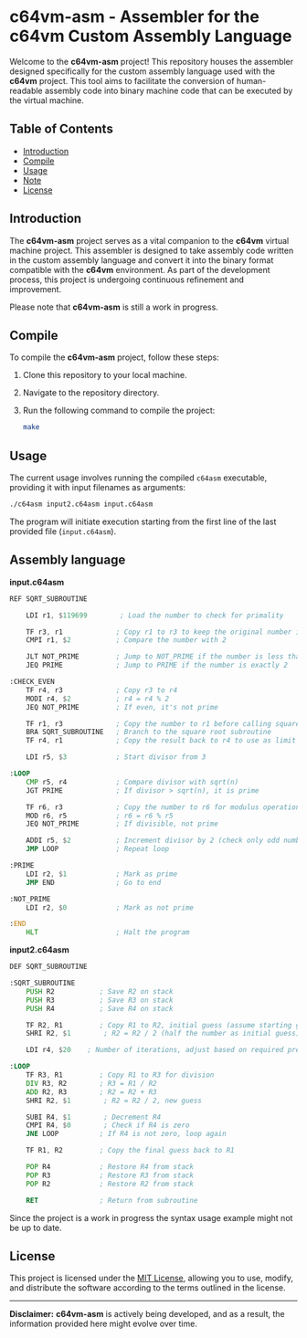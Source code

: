 # c64vm-asm - Assembler for the c64vm Custom Assembly Language

Welcome to the **c64vm-asm** project! This repository houses the assembler designed specifically for the custom assembly language used with the **c64vm** project. This tool aims to facilitate the conversion of human-readable assembly code into binary machine code that can be executed by the virtual machine.

## Table of Contents

- [Introduction](#introduction)
- [Compile](#compile)
- [Usage](#usage)
- [Note](#note)
- [License](#license)

## Introduction

The **c64vm-asm** project serves as a vital companion to the **c64vm** virtual machine project. This assembler is designed to take assembly code written in the custom assembly language and convert it into the binary format compatible with the **c64vm** environment. As part of the development process, this project is undergoing continuous refinement and improvement.

Please note that **c64vm-asm** is still a work in progress.

## Compile

To compile the **c64vm-asm** project, follow these steps:

1. Clone this repository to your local machine.
2. Navigate to the repository directory.
3. Run the following command to compile the project:

    ```sh
    make
    ```

## Usage

The current usage involves running the compiled `c64asm` executable, providing it with input filenames as arguments:

```sh
./c64asm input2.c64asm input.c64asm
```
The program will initiate execution starting from the first line of the last provided file (`input.c64asm`).

## Assembly language

**input.c64asm**
```asm
REF SQRT_SUBROUTINE

    LDI r1, $119699        ; Load the number to check for primality

    TF r3, r1             ; Copy r1 to r3 to keep the original number intact
    CMPI r1, $2           ; Compare the number with 2

    JLT NOT_PRIME         ; Jump to NOT_PRIME if the number is less than 2
    JEQ PRIME             ; Jump to PRIME if the number is exactly 2

:CHECK_EVEN
    TF r4, r3             ; Copy r3 to r4
    MODI r4, $2           ; r4 = r4 % 2
    JEQ NOT_PRIME         ; If even, it's not prime

    TF r1, r3             ; Copy the number to r1 before calling square root subroutine
    BRA SQRT_SUBROUTINE   ; Branch to the square root subroutine
    TF r4, r1             ; Copy the result back to r4 to use as limit in the loop

    LDI r5, $3            ; Start divisor from 3

:LOOP
    CMP r5, r4            ; Compare divisor with sqrt(n)
    JGT PRIME             ; If divisor > sqrt(n), it is prime

    TF r6, r3             ; Copy the number to r6 for modulus operation
    MOD r6, r5            ; r6 = r6 % r5
    JEQ NOT_PRIME         ; If divisible, not prime

    ADDI r5, $2           ; Increment divisor by 2 (check only odd numbers)
    JMP LOOP              ; Repeat loop

:PRIME
    LDI r2, $1            ; Mark as prime
    JMP END               ; Go to end

:NOT_PRIME
    LDI r2, $0            ; Mark as not prime

:END
    HLT                   ; Halt the program

```

**input2.c64asm**
```asm
DEF SQRT_SUBROUTINE

:SQRT_SUBROUTINE
    PUSH R2           ; Save R2 on stack
    PUSH R3           ; Save R3 on stack
    PUSH R4           ; Save R4 on stack

    TF R2, R1         ; Copy R1 to R2, initial guess (assume starting guess is the number itself)
    SHRI R2, $1        ; R2 = R2 / 2 (half the number as initial guess)

    LDI r4, $20    ; Number of iterations, adjust based on required precision

:LOOP
    TF R3, R1         ; Copy R1 to R3 for division
    DIV R3, R2        ; R3 = R1 / R2
    ADD R2, R3        ; R2 = R2 + R3
    SHRI R2, $1        ; R2 = R2 / 2, new guess

    SUBI R4, $1        ; Decrement R4
    CMPI R4, $0        ; Check if R4 is zero
    JNE LOOP          ; If R4 is not zero, loop again

    TF R1, R2         ; Copy the final guess back to R1

    POP R4            ; Restore R4 from stack
    POP R3            ; Restore R3 from stack
    POP R2            ; Restore R2 from stack

    RET               ; Return from subroutine

```

Since the project is a work in progress the syntax usage example might not be up to date. 

## License

This project is licensed under the [MIT License](LICENSE), allowing you to use, modify, and distribute the software according to the terms outlined in the license.

---

**Disclaimer:** **c64vm-asm** is actively being developed, and as a result, the information provided here might evolve over time.

